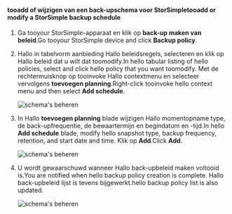 
<!--author=alkohli last changed: 01/02/17-->

#### <a name="tooadd-or-modify-a-storsimple-backup-schedule"></a><span data-ttu-id="6d716-101">tooadd of wijzigen van een back-upschema voor StorSimple</span><span class="sxs-lookup"><span data-stu-id="6d716-101">tooadd or modify a StorSimple backup schedule</span></span>

1. <span data-ttu-id="6d716-102">Ga tooyour StorSimple-apparaat en klik op **back-up maken van beleid**.</span><span class="sxs-lookup"><span data-stu-id="6d716-102">Go tooyour StorSimple device and click **Backup policy**.</span></span>

2. <span data-ttu-id="6d716-103">Hallo in tabelvorm aanbieding Hallo beleidsregels, selecteren en klik op Hallo beleid dat u wilt dat toomodify.</span><span class="sxs-lookup"><span data-stu-id="6d716-103">In hello tabular listing of hello policies, select and click hello policy that you want toomodify.</span></span> <span data-ttu-id="6d716-104">Met de rechtermuisknop op tooinvoke Hallo contextmenu en selecteer vervolgens **toevoegen planning**.</span><span class="sxs-lookup"><span data-stu-id="6d716-104">Right-click tooinvoke hello context menu and then select **Add schedule**.</span></span>

    ![schema's beheren](./media/storsimple-8000-add-modify-backup-schedule-u2/addschedule1.png)

3. <span data-ttu-id="6d716-106">In Hallo **toevoegen planning** blade wijzigen Hallo momentopname type, de back-upfrequentie, de bewaartermijn en begindatum en -tijd.</span><span class="sxs-lookup"><span data-stu-id="6d716-106">In hello **Add schedule** blade, modify hello snapshot type, backup frequency, retention, and start date and time.</span></span> <span data-ttu-id="6d716-107">Klik op **Add**.</span><span class="sxs-lookup"><span data-stu-id="6d716-107">Click **Add**.</span></span>

    ![schema's beheren](./media/storsimple-8000-add-modify-backup-schedule-u2/addschedule5.png)

4. <span data-ttu-id="6d716-109">U wordt gewaarschuwd wanneer Hallo back-upbeleid maken voltooid is.</span><span class="sxs-lookup"><span data-stu-id="6d716-109">You are notified when hello backup policy creation is complete.</span></span> <span data-ttu-id="6d716-110">Hallo back-upbeleid lijst is tevens bijgewerkt.</span><span class="sxs-lookup"><span data-stu-id="6d716-110">hello backup policy list is also updated.</span></span>

    ![schema's beheren](./media/storsimple-8000-add-modify-backup-schedule-u2/addschedule4.png)

